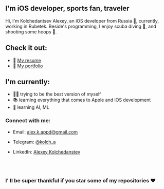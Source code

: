## I'm iOS developer, sports fan, traveler
Hi, I'm Kolchedantsev Alexey, an iOS developer from Russia :bear:, currently, working in Rubetek. Beside's programming, I enjoy scuba diving :ocean:, and shooting some hoops :basketball:.

## Check it out:
- :page_with_curl: [My resume]
- :art: [My portfolio]

## I'm currently:
- :guardsman: trying to be the best version of myself
- :books: learning everything that comes to Apple and iOS development
- :microscope: learning AI, ML

### Connect with me:
- Email: <a href="mailto:alex.k.appd@gmail.com">alex.k.appd@gmail.com</a>
- Telegram: <a href="https://t.me/kolch_a">@kolch_a</a>
- LinkedIn: <a href="https://www.linkedin.com/in/kolch/">Alexey Kolchedanstev</a>

   [My resume]: https://hh.ru/resume/23132f8dff07bbc4d10039ed1f315138334834
   [My portfolio]: https://github.com/Kolch/iOS-Dev-Portfolio
   
   
<br><br>
### I' ll be super thankful if you star some of my repositories ❤️
